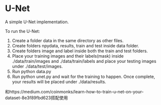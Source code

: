 # U-Net
A simple U-Net implementation.

To run the U-Net:
1. Create a folder data in the same directory as other files.
2. Create folders npydata, results, train and test inside data folder.
3. Create folders image and label inside both the train and test folders.
4. Place your training images and their labels(mask) inside ./data/train/images and ./data/train/labels and place your testing images under ./data/test/images.
5. Run python data.py
6. Run python unet.py and wait for the training to happen. Once complete, your results will be placed under ./data/results.

和https://medium.com/coinmonks/learn-how-to-train-u-net-on-your-dataset-8e3f89fbd623搭配使用
